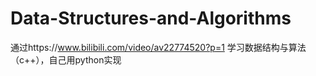 # Data-Structures-and-Algorithms
通过https://www.bilibili.com/video/av22774520?p=1 学习数据结构与算法（c++），自己用python实现
